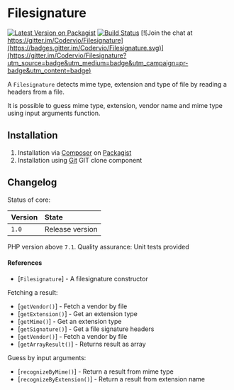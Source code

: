 # Filesignature

[![Latest Version on Packagist](https://img.shields.io/packagist/v/codervio/filesignature.svg?style=flat-square)](https://packagist.org/packages/codervio/filesignature)
[![Build Status](https://travis-ci.org/Codervio/Filesignature.svg?branch=master)](https://travis-ci.org/Codervio/Filesignature)
[![Join the chat at https://gitter.im/Codervio/Filesignature](https://badges.gitter.im/Codervio/Filesignature.svg)](https://gitter.im/Codervio/Filesignature?utm_source=badge&utm_medium=badge&utm_campaign=pr-badge&utm_content=badge)

A `Filesignature` detects mime type, extension and type of file by reading a headers from a file.

It is possible to guess mime type, extension, vendor name and mime type using input arguments function.

## Installation

1. Installation via [Composer](http://www.composer.org) on [Packagist](https://packagist.org/packages/codervio/filesignature)
2. Installation using [Git](http://www.github.com) GIT clone component

## Changelog

Status of core:

| Version       | State                |
| ------------- |:-------------------- |
| `1.0`         | Release version      |

PHP version above `7.1`.
Quality assurance: Unit tests provided

#### References

* [`Filesignature`] - A filesignature constructor

Fetching a result:

* [`getVendor()`] - Fetch a vendor by file
* [`getExtension()`] - Get an extension type
* [`getMime()`] - Get an extension type
* [`getSignature()`] - Get a file signature headers
* [`getVendor()`] - Fetch a vendor by file
* [`getArrayResult()`] - Returns result as array

Guess by input arguments:

* [`recognizeByMime()`] - Return a result from mime type
* [`recognizeByExtension()`] - Return a result from extension name